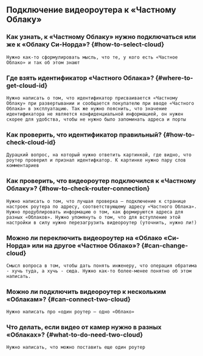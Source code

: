## Подключение видеороутера к «Частному Облаку»

### Как узнать, к «Частному Облаку» нужно подключаться или же к «Облаку Си-Норда»? {#how-to-select-cloud}

`Нужно как-то сформулировать мысль, что те, у кого есть «Частное Облако» и так об этом знают`

### Где взять идентификатор «Частного Облака»? {#where-to-get-cloud-id}

`Нужно написать о том, что идентификатор присваивается «Частному Облаку» при развертывании и сообщается покупателю при вводе «Частного Облака» в эксплуатацию. Так же нужно пояснить, что значение идентификатора не является конфиденциальной информацией, он нужен скорее для удобства, чтобы не нужно было запоминать адреса и порты`

### Как проверить, что идентификатор правильный? {#how-to-check-cloud-id}

`Дурацкий вопрос, на который нужно ответить картинкой, где видно, что роутер проверил и признал идентифкатор. К картинке нужно пару слов комментариев`

### Как проверить, что видеороутер подключился к «Частному Облаку»? {#how-to-check-router-connection}

`Нужно написать о том, что лучшая проверка – подключение к странице настроек роутера по адресу, соответствующему адресу «Частного Облака». Нужно продублировать информацию о том, как формируются адреса для разных «Облаков». Нужно упомянуть о том, что для вступление этой настройки в силу нужно перезагрузить видеороутер (уточнить, нужно ли!)`

### Можно ли переключить видеороутер на «Облако «Си-Норда» или на другое «Частное Облако»? {#can-change-cloud}

`Смысл вопроса в том, чтобы дать понять инженеру, что операция обратима - хучь туда, а хучь - сюда. Нужно как-то более-менее понятно об этом написать.`

### Можно ли подключить видеороутер к нескольким «Облакам»? {#can-connect-two-cloud}

`Нужно написать про «один роутер – одно «Облако»`

### Что делать, если видео от камер нужно в разных «Облаках»? {#what-to-do-need-two-cloud}

`Нужно написать, что можно поставить еще один роутер`
